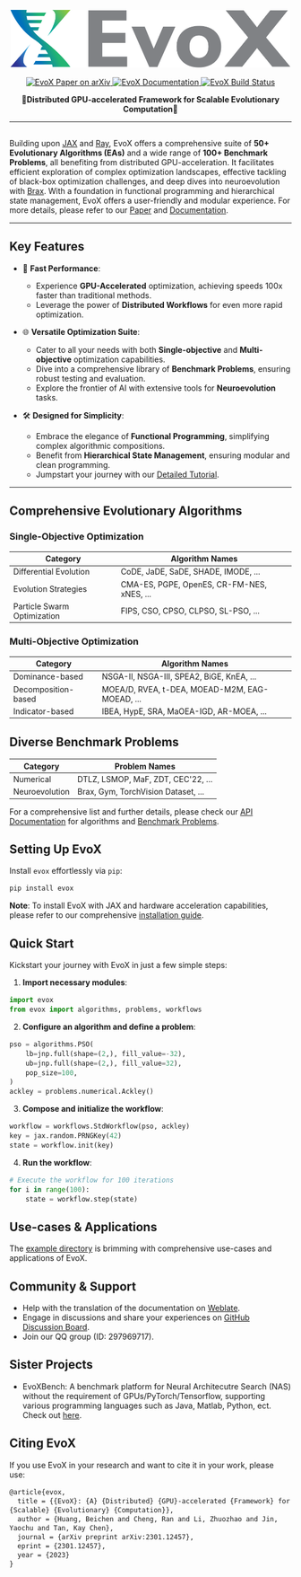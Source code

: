 <p align="center">
  <img src="https://raw.githubusercontent.com/EMI-Group/evox/main/docs/source/_static/evox_logo_with_title.svg" width="500px" alt="EvoX Logo"/>
</p>

<p align="center">
  <a href="https://arxiv.org/abs/2301.12457">
    <img src="https://img.shields.io/badge/paper-arxiv-red?style=for-the-badge" alt="EvoX Paper on arXiv">
  </a>

  <a href="https://evox.readthedocs.io/">
    <img src="https://img.shields.io/badge/docs-readthedocs-blue?style=for-the-badge" alt="EvoX Documentation">
  </a>

  <a href="https://github.com/EMI-Group/evox/actions/workflows/python-package.yml">
    <img src="https://img.shields.io/github/actions/workflow/status/EMI-Group/evox/python-package.yml?style=for-the-badge" alt="EvoX Build Status">
  </a>
</p>

<p align="center">
  <b>🌟Distributed GPU-accelerated Framework for Scalable Evolutionary Computation🌟</b>
</p>

---

##
Building upon [JAX](https://github.com/google/jax) and [Ray](https://github.com/ray-project/ray), EvoX offers a comprehensive suite of **50+ Evolutionary Algorithms (EAs)** and a wide range of **100+ Benchmark Problems**, all benefiting from distributed GPU-acceleration. It facilitates efficient exploration of complex optimization landscapes, effective tackling of black-box optimization challenges, and deep dives into neuroevolution with [Brax](https://github.com/google/brax). With a foundation in functional programming and hierarchical state management, EvoX offers a user-friendly and modular experience. For more details, please refer to our [Paper](https://arxiv.org/abs/2301.12457) and [Documentation](https://evox.readthedocs.io/).

---

## Key Features 

- 🚀 **Fast Performance**:
  - Experience **GPU-Accelerated** optimization, achieving speeds 100x faster than traditional methods.
  - Leverage the power of **Distributed Workflows** for even more rapid optimization.

- 🌐 **Versatile Optimization Suite**:
  - Cater to all your needs with both **Single-objective** and **Multi-objective** optimization capabilities.
  - Dive into a comprehensive library of **Benchmark Problems**, ensuring robust testing and evaluation.
  - Explore the frontier of AI with extensive tools for **Neuroevolution** tasks.

- 🛠️ **Designed for Simplicity**:
  - Embrace the elegance of **Functional Programming**, simplifying complex algorithmic compositions.
  - Benefit from **Hierarchical State Management**, ensuring modular and clean programming.
  - Jumpstart your journey with our [Detailed Tutorial](https://evox.readthedocs.io/en/latest/guide/index.html).

---

## Comprehensive Evolutionary Algorithms

### Single-Objective Optimization

| Category                    | Algorithm Names                             |
| --------------------------- | ------------------------------------------ |
| Differential Evolution      | CoDE, JaDE, SaDE, SHADE, IMODE, ...        |
| Evolution Strategies        | CMA-ES, PGPE, OpenES, CR-FM-NES, xNES, ... |
| Particle Swarm Optimization | FIPS, CSO, CPSO, CLPSO, SL-PSO, ...        |

### Multi-Objective Optimization

| Category           | Algorithm Names                                 |
| ------------------ | ---------------------------------------------- |
| Dominance-based    | NSGA-II, NSGA-III, SPEA2, BiGE, KnEA, ...      |
| Decomposition-based| MOEA/D, RVEA, t-DEA, MOEAD-M2M, EAG-MOEAD, ... |
| Indicator-based    | IBEA, HypE, SRA, MaOEA-IGD, AR-MOEA, ...       |

## Diverse Benchmark Problems

| Category      | Problem Names                           |
| ------------- | --------------------------------------- |
| Numerical     | DTLZ, LSMOP, MaF, ZDT, CEC'22,  ...    |
| Neuroevolution| Brax, Gym, TorchVision Dataset, ...    |

For a comprehensive list and further details, please check our [API Documentation](https://evox.readthedocs.io/en/latest/api/algorithms/index.html) for algorithms and [Benchmark Problems](https://evox.readthedocs.io/en/latest/api/problems/index.html).


## Setting Up EvoX

Install `evox` effortlessly via `pip`:
```bash
pip install evox
```

**Note**: To install EvoX with JAX and hardware acceleration capabilities, please refer to our comprehensive [installation guide](https://evox.readthedocs.io/en/latest/guide/install.html).


## Quick Start

Kickstart your journey with EvoX in just a few simple steps:
1. **Import necessary modules**:
```python
import evox
from evox import algorithms, problems, workflows
```
2. **Configure an algorithm and define a problem**:
```python
pso = algorithms.PSO(
    lb=jnp.full(shape=(2,), fill_value=-32),
    ub=jnp.full(shape=(2,), fill_value=32),
    pop_size=100,
)
ackley = problems.numerical.Ackley()
```
3. **Compose and initialize the workflow**:
```python
workflow = workflows.StdWorkflow(pso, ackley)
key = jax.random.PRNGKey(42)
state = workflow.init(key)
```
4. **Run the workflow**:
```python
# Execute the workflow for 100 iterations
for i in range(100):
    state = workflow.step(state)
```

## Use-cases & Applications

The [example directory](https://evox.readthedocs.io/en/latest/example/index.html) is brimming with comprehensive use-cases and applications of EvoX.

## Community & Support 

- Help with the translation of the documentation on [Weblate](https://hosted.weblate.org/projects/evox/evox/).
- Engage in discussions and share your experiences on [GitHub Discussion Board](https://github.com/EMI-Group/evox/discussions).
- Join our QQ group (ID: 297969717).

## Sister Projects
- EvoXBench: A benchmark platform for Neural Architecutre Search (NAS) without the requirement of GPUs/PyTorch/Tensorflow, supporting various programming languages such as Java, Matlab, Python, ect. Check out [here](https://github.com/EMI-Group/evoxbench).

## Citing EvoX

If you use EvoX in your research and want to cite it in your work, please use:
```
@article{evox,
  title = {{EvoX}: {A} {Distributed} {GPU}-accelerated {Framework} for {Scalable} {Evolutionary} {Computation}},
  author = {Huang, Beichen and Cheng, Ran and Li, Zhuozhao and Jin, Yaochu and Tan, Kay Chen},
  journal = {arXiv preprint arXiv:2301.12457},
  eprint = {2301.12457},
  year = {2023}
}
```



